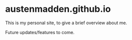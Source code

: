 austenmadden.github.io
===================
This is my personal site, to give a brief overview about me. 

Future updates/features to come.